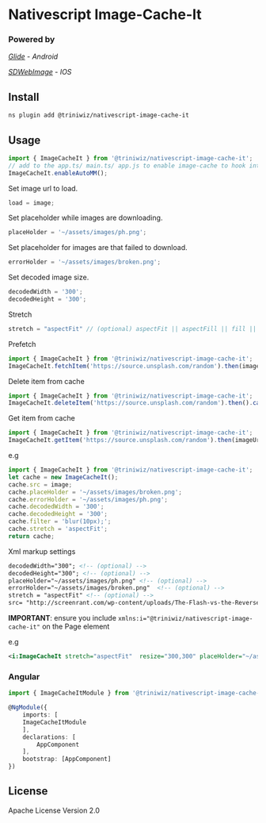 # Nativescript Image-Cache-It

### Powered by
[_Glide_](https://github.com/bumptech/glide/) - _Android_

[_SDWebImage_](https://github.com/rs/SDWebImage/) - _IOS_


## Install

```bash
ns plugin add @triniwiz/nativescript-image-cache-it
```

## Usage

```ts
import { ImageCacheIt } from '@triniwiz/nativescript-image-cache-it';
// add to the app.ts/ main.ts/ app.js to enable image-cache to hook into the device's lowmemory events
ImageCacheIt.enableAutoMM();
```

Set image url to load.

```js
load = image;
```

Set placeholder while images are downloading.

```js
placeHolder = '~/assets/images/ph.png';
```

Set placeholder for images are that failed to download.

```js
errorHolder = '~/assets/images/broken.png';
```

Set decoded image size.

```js
decodedWidth = '300';
decodedHeight = '300';
```

Stretch

```js
stretch = "aspectFit" // (optional) aspectFit || aspectFill || fill || none
```

Prefetch
```typescript
import { ImageCacheIt } from '@triniwiz/nativescript-image-cache-it';
ImageCacheIt.fetchItem('https://source.unsplash.com/random').then(imageUrl =>{}).catch();
```

Delete item from cache

```typescript
import { ImageCacheIt } from '@triniwiz/nativescript-image-cache-it';
ImageCacheIt.deleteItem('https://source.unsplash.com/random').then().catch();
```

Get item from cache
```typescript
import { ImageCacheIt } from '@triniwiz/nativescript-image-cache-it';
ImageCacheIt.getItem('https://source.unsplash.com/random').then(imageUrl =>{}).catch();
```
e.g

```ts
import { ImageCacheIt } from '@triniwiz/nativescript-image-cache-it';
let cache = new ImageCacheIt();
cache.src = image;
cache.placeHolder = '~/assets/images/broken.png';
cache.errorHolder = '~/assets/images/ph.png';
cache.decodedWidth = '300';
cache.decodedHeight = '300';
cache.filter = 'blur(10px);';
cache.stretch = 'aspectFit';
return cache;
```

Xml markup settings

```xml
decodedWidth="300"; <!-- (optional) -->
decodedHeight="300"; <!-- (optional) -->
placeHolder="~/assets/images/ph.png" <!-- (optional) -->
errorHolder="~/assets/images/broken.png"  <!-- (optional) -->
stretch = "aspectFit" <!-- (optional) -->
src= "http://screenrant.com/wp-content/uploads/The-Flash-vs-the-Reverse-Flash.jpg" <!-- (required) -->

```

**IMPORTANT**: ensure you include `xmlns:i="@triniwiz/nativescript-image-cache-it"` on the Page element

e.g

```xml
<i:ImageCacheIt stretch="aspectFit"  resize="300,300" placeHolder="~/assets/images/ph.png" errorHolder="~/assets/images/broken.png" src="http://screenrant.com/wp-content/uploads/The-Flash-vs-the-Reverse-Flash.jpg"/>
```

### Angular

```ts
import { ImageCacheItModule } from '@triniwiz/nativescript-image-cache-it/angular';

@NgModule({
    imports: [
    ImageCacheItModule
    ],
    declarations: [
        AppComponent
    ],
    bootstrap: [AppComponent]
})
```

## License

Apache License Version 2.0
